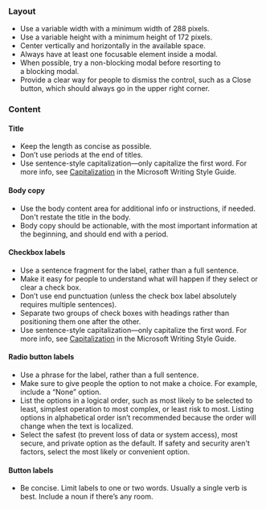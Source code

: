 ### Layout

- Use a variable width with a minimum width of 288 pixels.
- Use a variable height with a minimum height of 172 pixels.
- Center vertically and horizontally in the available space.
- Always have at least one focusable element inside a modal.
- When possible, try a non-blocking modal before resorting to a blocking modal.
- Provide a clear way for people to dismiss the control, such as a Close button, which should always go in the upper right corner.

### Content

#### Title

- Keep the length as concise as possible.
- Don’t use periods at the end of titles.
- Use sentence-style capitalization—only capitalize the first word. For more info, see [Capitalization](https://docs.microsoft.com/style-guide/capitalization) in the Microsoft Writing Style Guide.

#### Body copy

- Use the body content area for additional info or instructions, if needed. Don't restate the title in the body.
- Body copy should be actionable, with the most important information at the beginning, and should end with a period.

#### Checkbox labels

- Use a sentence fragment for the label, rather than a full sentence.
- Make it easy for people to understand what will happen if they select or clear a check box.
- Don’t use end punctuation (unless the check box label absolutely requires multiple sentences).
- Separate two groups of check boxes with headings rather than positioning them one after the other.
- Use sentence-style capitalization—only capitalize the first word. For more info, see [Capitalization](https://docs.microsoft.com/style-guide/capitalization) in the Microsoft Writing Style Guide.

#### Radio button labels

- Use a phrase for the label, rather than a full sentence.
- Make sure to give people the option to not make a choice. For example, include a “None” option.
- List the options in a logical order, such as most likely to be selected to least, simplest operation to most complex, or least risk to most. Listing options in alphabetical order isn’t recommended because the order will change when the text is localized.
- Select the safest (to prevent loss of data or system access), most secure, and private option as the default. If safety and security aren't factors, select the most likely or convenient option.

#### Button labels

- Be concise. Limit labels to one or two words. Usually a single verb is best. Include a noun if there’s any room.
